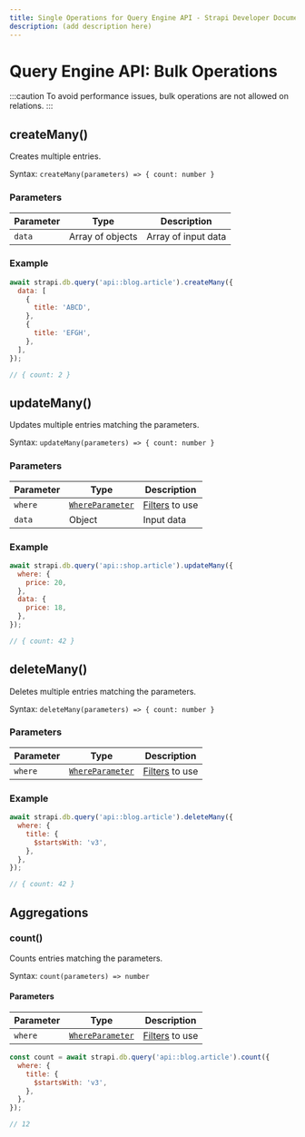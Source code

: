 ```yaml
---
title: Single Operations for Query Engine API - Strapi Developer Documentation
description: (add description here)
---
```

<!-- TODO: update SEO tags -->

# Query Engine API: Bulk Operations

:::caution
To avoid performance issues, bulk operations are not allowed on relations.
:::

## createMany()

Creates multiple entries.

Syntax: `createMany(parameters) => { count: number }`

### Parameters

| Parameter | Type       | Description         |
| --------- | ---------- | ------------------- |
| `data`      | Array of objects | Array of input data |

### Example

```js
await strapi.db.query('api::blog.article').createMany({
  data: [
    {
      title: 'ABCD',
    },
    {
      title: 'EFGH',
    },
  ],
});

// { count: 2 }
```

## updateMany()

Updates multiple entries matching the parameters.

Syntax: `updateMany(parameters) => { count: number }`

### Parameters

| Parameter | Type                       | Description         |
| --------- | -------------------------- | ------------------- |
| `where`     | [`WhereParameter`<Fa-Link color="grey"/>](/developer-docs/latest/developer-resources/database-apis-reference/query-engine/filtering.md) | [Filters](/developer-docs/latest/developer-resources/database-apis-reference/query-engine/filtering.md) to use             |
| `data`      | Object                   | Input data |

### Example

```js
await strapi.db.query('api::shop.article').updateMany({
  where: {
    price: 20,
  },
  data: {
    price: 18,
  },
});

// { count: 42 }
```

## deleteMany()

Deletes multiple entries matching the parameters.

Syntax: `deleteMany(parameters) => { count: number }`

### Parameters

| Parameter | Type                       | Description |
| --------- | -------------------------- | ----------- |
| `where`     | [`WhereParameter`<Fa-Link color="grey"/>](/developer-docs/latest/developer-resources/database-apis-reference/query-engine/filtering.md) | [Filters](/developer-docs/latest/developer-resources/database-apis-reference/query-engine/filtering.md) to use             |

### Example

```js
await strapi.db.query('api::blog.article').deleteMany({
  where: {
    title: {
      $startsWith: 'v3',
    },
  },
});

// { count: 42 }
```

## Aggregations

### count()

Counts entries matching the parameters.

Syntax: `count(parameters) => number`

#### Parameters

| Parameter | Type                       | Description |
| --------- | -------------------------- | ----------- |
| `where`     | [`WhereParameter`<Fa-Link color="grey"/>](/developer-docs/latest/developer-resources/database-apis-reference/query-engine/filtering.md) | [Filters](/developer-docs/latest/developer-resources/database-apis-reference/query-engine/filtering.md) to use             |

```js
const count = await strapi.db.query('api::blog.article').count({
  where: {
    title: {
      $startsWith: 'v3',
    },
  },
});

// 12
```
